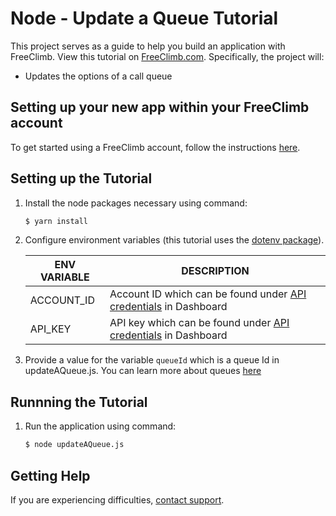 # Node - Update a Queue Tutorial

This project serves as a guide to help you build an application with FreeClimb. View this tutorial on [FreeClimb.com](https://docs.freeclimb.com/docs/update-a-queue#section-nodejs). Specifically, the project will:

- Updates the options of a call queue   

## Setting up your new app within your FreeClimb account

To get started using a FreeClimb account, follow the instructions [here](https://docs.freeclimb.com/docs/getting-started-with-freeclimb).

## Setting up the Tutorial

1. Install the node packages necessary using command:

   ```bash
   $ yarn install
   ```

2. Configure environment variables (this tutorial uses the [dotenv package](https://www.npmjs.com/package/dotenv)).

   | ENV VARIABLE            | DESCRIPTION                                                                                                                                                                             |
   | ----------------------- | --------------------------------------------------------------------------------------------------------------------------------------------------------------------------------------- |
   | ACCOUNT_ID              | Account ID which can be found under [API credentials](https://www.freeclimb.com/dashboard/portal/account/authentication) in Dashboard                                                         |
   | API_KEY              | API key which can be found under [API credentials](https://www.freeclimb.com/dashboard/portal/account/authentication) in Dashboard                                               |

3. Provide a value for the variable `queueId` which is a queue Id in updateAQueue.js. You can learn more about queues [here](https://docs.freeclimb.com/reference/call-queues)

## Runnning the Tutorial

1. Run the application using command:

   ```bash
   $ node updateAQueue.js
   ```

## Getting Help

If you are experiencing difficulties, [contact support](https://freeclimb.com/support).
